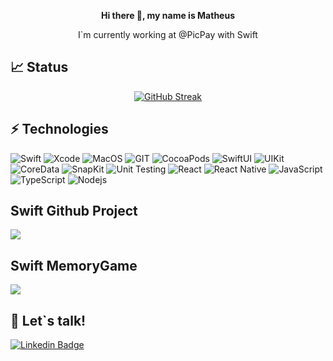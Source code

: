 <p align="center"><b>Hi there 🤙, my name is Matheus</b></p>
<p align="center">I`m currently working at @PicPay with Swift</p>

## 📈 Status
<p
 align="center">
<a href="https://git.io/streak-stats"><img src="https://github-readme-streak-stats.herokuapp.com?user=MatheusGPrada&theme=dark&hide_border=true&exclude_days=Sun%2CSat" alt="GitHub Streak" /></a>
</p>

## ⚡ Technologies
<p>
  <img alt="Swift" src="https://img.shields.io/badge/Swift-FA7343?style=for-the-badge&logo=swift&logoColor=white" />
  <img alt="Xcode" src="https://img.shields.io/badge/Xcode-007ACC?style=for-the-badge&logo=Xcode&logoColor=white" />
  <img alt="MacOS" src="https://img.shields.io/badge/mac%20os-000000?style=for-the-badge&logo=apple&logoColor=white" />
  <img alt="GIT" src="https://img.shields.io/badge/GIT-E44C30?style=for-the-badge&logo=git&logoColor=white"/>
  <img alt="CocoaPods" src="https://img.shields.io/badge/CocoaPods-%23FFFFFF?style=for-the-badge&logo=CocoaPods"/>
  <img alt="SwiftUI" src="https://img.shields.io/badge/SwiftUI-%23FFFFFF?style=for-the-badge&logo=swiftui"/>
  <img alt="UIKit" src="https://img.shields.io/badge/UIKit-%23FFFFFF?style=for-the-badge&logo=uikit"/>
  <img alt="CoreData" src="https://img.shields.io/badge/CoreData-%23191970?style=for-the-badge&logo=CoreData"/>
  <img alt="SnapKit" src="https://img.shields.io/badge/SnapKit-%23191970?style=for-the-badge&logo=SnapKit"/>
  <img alt="Unit Testing" src="https://img.shields.io/badge/UI%2FUnit%20Testing-%23808080?style=for-the-badge&logo=gear"/>
  <img alt="React" src="https://img.shields.io/badge/React-%23191970?style=for-the-badge&logo=React"/>
  <img alt="React Native" src="https://img.shields.io/badge/React%20Native-%23191970?style=for-the-badge&logo=React"/>
  <img alt="JavaScript" src="https://img.shields.io/badge/JavaScript-%23191970?style=for-the-badge&logo=JavaScript"/>
  <img alt="TypeScript" src="https://img.shields.io/badge/TypeScript-%23191970?style=for-the-badge&logo=TypeScript"/>
  <img alt="Nodejs" src="https://img.shields.io/badge/Nodejs-%23191970?style=for-the-badge&logo=node"/>
</p>

## Swift Github Project

<a href="https://github.com/MatheusGPrada/Github_ios">
  <img align="center" src="https://github-readme-stats-git-masterrstaa-rickstaa.vercel.app/api/pin/?username=MatheusGPrada&repo=Github_ios&title_color=ffffff&text_color=c9cacc&icon_color=2bbc8a&bg_color=1d1f21" />
</a> 

## Swift MemoryGame

<a href="https://github.com/MatheusGPrada/Memorize">
  <img align="center" src="https://github-readme-stats-git-masterrstaa-rickstaa.vercel.app/api/pin/?username=MatheusGPrada&repo=Memorize&title_color=ffffff&text_color=c9cacc&icon_color=2bbc8a&bg_color=1d1f21" />
</a> 

## 💬 Let`s talk!

[![Linkedin Badge](https://img.shields.io/badge/-Linkedin-blue?style=for-the-badge&logo=Linkedin&logoColor=white&link=https://github.com/MatheusGPrada)](https://www.linkedin.com/in/matheus-p-337678125/)
